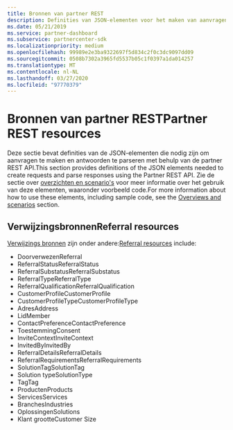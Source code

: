 ```yaml
---
title: Bronnen van partner REST
description: Definities van JSON-elementen voor het maken van aanvragen en het parseren van antwoorden via de partner REST API.
ms.date: 05/21/2019
ms.service: partner-dashboard
ms.subservice: partnercenter-sdk
ms.localizationpriority: medium
ms.openlocfilehash: 99989e2e3ba9322697f5d834c2f0c3dc9097dd09
ms.sourcegitcommit: 0508b7302a3965fd5537b05c1f0397a1da014257
ms.translationtype: MT
ms.contentlocale: nl-NL
ms.lasthandoff: 03/27/2020
ms.locfileid: "97770379"
---
```

# <a name="partner-rest-resources"></a><span data-ttu-id="c7274-103">Bronnen van partner REST</span><span class="sxs-lookup"><span data-stu-id="c7274-103">Partner REST resources</span></span>

<span data-ttu-id="c7274-104">Deze sectie bevat definities van de JSON-elementen die nodig zijn om aanvragen te maken en antwoorden te parseren met behulp van de partner REST API.</span><span class="sxs-lookup"><span data-stu-id="c7274-104">This section provides definitions of the JSON elements needed to create requests and parse responses using the Partner REST API.</span></span> <span data-ttu-id="c7274-105">Zie de sectie over [overzichten en scenario's](index.md) voor meer informatie over het gebruik van deze elementen, waaronder voorbeeld code.</span><span class="sxs-lookup"><span data-stu-id="c7274-105">For more information about how to use these elements, including sample code, see the [Overviews and scenarios](index.md) section.</span></span>

## <a name="referral-resources"></a><span data-ttu-id="c7274-106">Verwijzingsbronnen</span><span class="sxs-lookup"><span data-stu-id="c7274-106">Referral resources</span></span>
<span data-ttu-id="c7274-107">[Verwijzings bronnen](referral-resources.md) zijn onder andere:</span><span class="sxs-lookup"><span data-stu-id="c7274-107">[Referral resources](referral-resources.md) include:</span></span>

* <span data-ttu-id="c7274-108">Doorverwezen</span><span class="sxs-lookup"><span data-stu-id="c7274-108">Referral</span></span>
* <span data-ttu-id="c7274-109">ReferralStatus</span><span class="sxs-lookup"><span data-stu-id="c7274-109">ReferralStatus</span></span>
* <span data-ttu-id="c7274-110">ReferralSubstatus</span><span class="sxs-lookup"><span data-stu-id="c7274-110">ReferralSubstatus</span></span>
* <span data-ttu-id="c7274-111">ReferralType</span><span class="sxs-lookup"><span data-stu-id="c7274-111">ReferralType</span></span>
* <span data-ttu-id="c7274-112">ReferralQualification</span><span class="sxs-lookup"><span data-stu-id="c7274-112">ReferralQualification</span></span>
* <span data-ttu-id="c7274-113">CustomerProfile</span><span class="sxs-lookup"><span data-stu-id="c7274-113">CustomerProfile</span></span>
* <span data-ttu-id="c7274-114">CustomerProfileType</span><span class="sxs-lookup"><span data-stu-id="c7274-114">CustomerProfileType</span></span>
* <span data-ttu-id="c7274-115">Adres</span><span class="sxs-lookup"><span data-stu-id="c7274-115">Address</span></span>
* <span data-ttu-id="c7274-116">Lid</span><span class="sxs-lookup"><span data-stu-id="c7274-116">Member</span></span>
* <span data-ttu-id="c7274-117">ContactPreference</span><span class="sxs-lookup"><span data-stu-id="c7274-117">ContactPreference</span></span>
* <span data-ttu-id="c7274-118">Toestemming</span><span class="sxs-lookup"><span data-stu-id="c7274-118">Consent</span></span>
* <span data-ttu-id="c7274-119">InviteContext</span><span class="sxs-lookup"><span data-stu-id="c7274-119">InviteContext</span></span>
* <span data-ttu-id="c7274-120">InvitedBy</span><span class="sxs-lookup"><span data-stu-id="c7274-120">InvitedBy</span></span>
* <span data-ttu-id="c7274-121">ReferralDetails</span><span class="sxs-lookup"><span data-stu-id="c7274-121">ReferralDetails</span></span>
* <span data-ttu-id="c7274-122">ReferralRequirements</span><span class="sxs-lookup"><span data-stu-id="c7274-122">ReferralRequirements</span></span>
* <span data-ttu-id="c7274-123">SolutionTag</span><span class="sxs-lookup"><span data-stu-id="c7274-123">SolutionTag</span></span>
* <span data-ttu-id="c7274-124">Solution type</span><span class="sxs-lookup"><span data-stu-id="c7274-124">SolutionType</span></span>
* <span data-ttu-id="c7274-125">Tag</span><span class="sxs-lookup"><span data-stu-id="c7274-125">Tag</span></span>
* <span data-ttu-id="c7274-126">Producten</span><span class="sxs-lookup"><span data-stu-id="c7274-126">Products</span></span>
* <span data-ttu-id="c7274-127">Services</span><span class="sxs-lookup"><span data-stu-id="c7274-127">Services</span></span>
* <span data-ttu-id="c7274-128">Branches</span><span class="sxs-lookup"><span data-stu-id="c7274-128">Industries</span></span>
* <span data-ttu-id="c7274-129">Oplossingen</span><span class="sxs-lookup"><span data-stu-id="c7274-129">Solutions</span></span>
* <span data-ttu-id="c7274-130">Klant grootte</span><span class="sxs-lookup"><span data-stu-id="c7274-130">Customer Size</span></span>